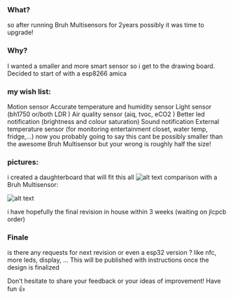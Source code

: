 ### What?

so after running Bruh Multisensors for 2years possibly it was time to upgrade!

### Why?

I wanted a smaller and more smart sensor so i get to the drawing board.
Decided to start of with a esp8266 amica

### my wish list:

Motion sensor
Accurate temperature and humidity sensor
Light sensor (bh1750 or/both LDR )
Air quality sensor (aiq, tvoc, eCO2 )
Better led notification (brightness and colour saturation)
Sound notification
External temperature sensor (for monitoring entertainment closet, water temp, fridge,…)
now you probably going to say this cant be possibly smaller than the awesome Bruh Multisensor
but your wrong is roughly half the size!

### pictures:

i created a daughterboard that will fit this all
![alt text](https://community-home-assistant-assets.s3.dualstack.us-west-2.amazonaws.com/original/3X/8/f/8f68f64889ca64955a9f1a51cd59972b41a57870.jpeg?raw=true "pcb")
comparison with a Bruh Multisensor:

![alt text](https://community-home-assistant-assets.s3.dualstack.us-west-2.amazonaws.com/original/3X/9/4/94a146183faba7578926db0bbe43dd35c51e2de5.jpeg?raw=true "pcb")

i have hopefully the final revision in house within 3 weeks (waiting on jlcpcb order)
### Finale
is there any requests for next revision or even a esp32 version ? like nfc, more leds, display, …
This will be published with instructions once the design is finalized

Don’t hesitate to share your feedback or your ideas of improvement!
Have fun :+1:
